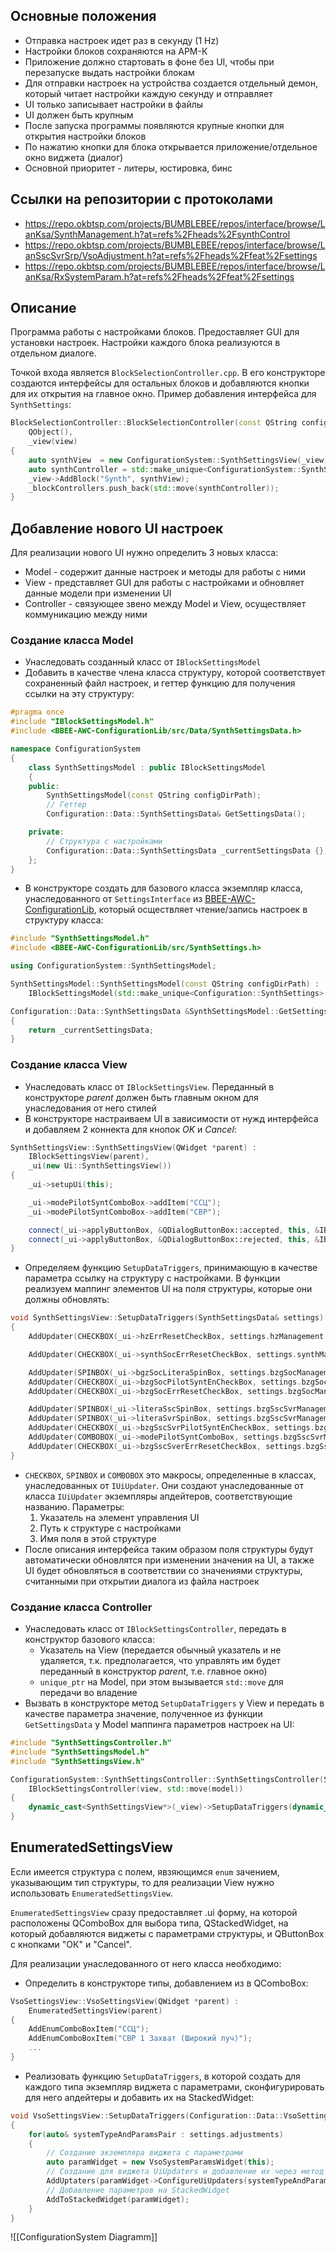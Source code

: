 ## Основные положения

- Отправка настроек идет раз в секунду (1 Hz)
- Настройки блоков сохраняются на АРМ-К
- Приложение должно стартовать в фоне без UI, чтобы при перезапуске выдать настройки блокам
- Для отправки настроек на устройства создается отдельный демон, который читает настройки каждую секунду и отправляет
- UI только записывает настройки в файлы
- UI должен быть крупным
- После запуска программы появляются крупные кнопки для открытия настройки блоков
- По нажатию кнопки для блока открывается приложение/отдельное окно виджета (диалог)
- Основной приоритет - литеры, юстировка, бинс

## Ссылки на репозитории с протоколами

- https://repo.okbtsp.com/projects/BUMBLEBEE/repos/interface/browse/LanKsa/SynthManagement.h?at=refs%2Fheads%2FsynthControl
- https://repo.okbtsp.com/projects/BUMBLEBEE/repos/interface/browse/LanSscSvrSrp/VsoAdjustment.h?at=refs%2Fheads%2Ffeat%2Fsettings
- https://repo.okbtsp.com/projects/BUMBLEBEE/repos/interface/browse/LanKsa/RxSystemParam.h?at=refs%2Fheads%2Ffeat%2Fsettings

## Описание

Программа работы с настройками блоков.
Предоставляет GUI для установки настроек.
Настройки каждого блока реализуются в отдельном диалоге.

Точкой входа является `BlockSelectionController.cpp`. В его конструкторе создаются интерфейсы для остальных блоков и добавляются кнопки для их открытия на главное окно. Пример добавления интерфейса для `SynthSettings`:

```cpp
BlockSelectionController::BlockSelectionController(const QString configDirPath, ConfigurationSystem::BlockSelectionView *view) :
    QObject(),
    _view(view)
{
    auto synthView  = new ConfigurationSystem::SynthSettingsView(_view);
    auto synthController = std::make_unique<ConfigurationSystem::SynthSettingsController>(synthView, std::make_unique<SynthSettingsModel>(configDirPath));
    _view->AddBlock("Synth", synthView);
    _blockControllers.push_back(std::move(synthController));
}
```

## Добавление нового UI настроек

Для реализации нового UI нужно определить 3 новых класса:
- Model - содержит данные настроек и методы для работы с ними
- View - представляет GUI для работы с настройками и обновляет данные модели при изменении UI
- Controller - связующее звено между Model и View, осуществляет коммуникацию между ними

### Создание класса Model

- Унаследовать созданный класс от `IBlockSettingsModel`
- Добавить в качестве члена класса структуру, которой соответствует сохраненный файл настроек, и геттер функцию для получения ссылки на эту структуру:

```cpp
#pragma once
#include "IBlockSettingsModel.h"
#include <BBEE-AWC-ConfigurationLib/src/Data/SynthSettingsData.h>

namespace ConfigurationSystem
{
    class SynthSettingsModel : public IBlockSettingsModel
    {
    public:
        SynthSettingsModel(const QString configDirPath);
		// Геттер
        Configuration::Data::SynthSettingsData& GetSettingsData();

    private:
	    // Структура с настройками
        Configuration::Data::SynthSettingsData _currentSettingsData {};
    };
}

```

- В конструкторе создать для базового класса экземпляр класса, унаследованного от `SettingsInterface` из [BBEE-AWC-ConfigurationLib](https://repo.okbtsp.com/projects/BBEEAWC/repos/bbee-awc-configuationlib/browse), который осществляет чтение/запись настроек в структуру класса:

```cpp
#include "SynthSettingsModel.h"
#include <BBEE-AWC-ConfigurationLib/src/SynthSettings.h>

using ConfigurationSystem::SynthSettingsModel;

SynthSettingsModel::SynthSettingsModel(const QString configDirPath) :
    IBlockSettingsModel(std::make_unique<Configuration::SynthSettings>(configDirPath + "SynthSettings.set", &_currentSettingsData)) { }

Configuration::Data::SynthSettingsData &SynthSettingsModel::GetSettingsData()
{
    return _currentSettingsData;
}
```

### Создание класса View

- Унаследовать класс от `IBlockSettingsView`. Переданный в конструкторе *parent* должен быть главным окном для унаследования от него стилей
- В конструкторе настраиваем UI в зависимости от нужд интерфейса и добавляем 2 коннекта для кнопок *OK* и *Cancel*:

```cpp
SynthSettingsView::SynthSettingsView(QWidget *parent) :
    IBlockSettingsView(parent),
    _ui(new Ui::SynthSettingsView())
{
    _ui->setupUi(this);

    _ui->modePilotSyntComboBox->addItem("ССЦ");
    _ui->modePilotSyntComboBox->addItem("СВР");

    connect(_ui->applyButtonBox, &QDialogButtonBox::accepted, this, &IBlockSettingsView::OnAcceptButtonPressed);
    connect(_ui->applyButtonBox, &QDialogButtonBox::rejected, this, &IBlockSettingsView::OnRejectButtonPressed);
}
```

- Определяем функцию `SetupDataTriggers`, принимающую в качестве параметра ссылку на структуру с настройками. В функции реализуем маппинг элементов UI на поля структуры, которые они должны обновлять:

```cpp
void SynthSettingsView::SetupDataTriggers(SynthSettingsData& settings)
{
    AddUpdater(CHECKBOX(_ui->hzErrResetCheckBox, settings.hzManagement.pgn339_Bsch1_6GHzManage, errReset));

    AddUpdater(CHECKBOX(_ui->synthSocErrResetCheckBox, settings.synthManagement.pgn30B_SynthesizerSocManage, errReset));

    AddUpdater(SPINBOX(_ui->bgzSocLiteraSpinBox, settings.bzgSocManagement.pgn308_BzgSocManage, litera));
    AddUpdater(CHECKBOX(_ui->bzgSocPilotSyntEnCheckBox, settings.bzgSocManagement.pgn308_BzgSocManage, pilotSyntEn));
    AddUpdater(CHECKBOX(_ui->bzgSocErrResetCheckBox, settings.bzgSocManagement.pgn308_BzgSocManage, errReset));

    AddUpdater(SPINBOX(_ui->literaSscSpinBox, settings.bzgSscSvrManagement.pgn30A_BzgSscSvrManage, literaSsc));
    AddUpdater(SPINBOX(_ui->literaSvrSpinBox, settings.bzgSscSvrManagement.pgn30A_BzgSscSvrManage, literaSvr));
    AddUpdater(CHECKBOX(_ui->bzgSscSvrPilotSyntEnCheckBox, settings.bzgSscSvrManagement.pgn30A_BzgSscSvrManage, pilotSyntEn));
    AddUpdater(COMBOBOX(_ui->modePilotSyntComboBox, settings.bzgSscSvrManagement.pgn30A_BzgSscSvrManage, modePilotSynt));
    AddUpdater(CHECKBOX(_ui->bzgSscSverErrResetCheckBox, settings.bzgSscSvrManagement.pgn30A_BzgSscSvrManage, errReset));
}

```

- `CHECKBOX`, `SPINBOX` и `COMBOBOX` это макросы, определенные в классах, унаследованных от `IUiUpdater`. Они создают унаследованные от класса `IUiUpdater` экземпляры апдейтеров, соответствующие названию. Параметры:
	1) Указатель на элемент управления UI
	2) Путь к структуре с настройками
	3) Имя поля в этой структуре
- После описания интерфейса таким образом поля структуры будут автоматически обновлятся при изменении значения на UI, а также UI будет обновляться в соответствии со значениями структуры, считанными при открытии диалога из файла настроек

### Создание класса Controller

- Унаследовать класс от `IBlockSettingsController`, передать в конструктор базового класса: 
	- Указатель на View (передается обычный указатель и не удаляется, т.к. предполагается, что управлять им будет переданный в конструктор *parent*, т.е. главное окно)
	- `unique_ptr` на Model, при этом вызывается `std::move` для передачи во владение
- Вызвать в конструкторе метод `SetupDataTriggers` у View и передать в качестве параметра значение, полученное из функции `GetSettingsData` у Model маппинга параметров настроек на UI:

```cpp
#include "SynthSettingsController.h"
#include "SynthSettingsModel.h"
#include "SynthSettingsView.h"

ConfigurationSystem::SynthSettingsController::SynthSettingsController(SynthSettingsView *view, std::unique_ptr<SynthSettingsModel> model) :
    IBlockSettingsController(view, std::move(model))
{
    dynamic_cast<SynthSettingsView*>(_view)->SetupDataTriggers(dynamic_cast<SynthSettingsModel*>(_model.get())->GetSettingsData());
}
```

## EnumeratedSettingsView

Если имеется структура с полем, явзяющимся `enum` зачением, указывающим тип структуры, то для реализации View нужно использовать `EnumeratedSettingsView`.

`EnumeratedSettingsView` сразу предоставляет .ui форму, на которой расположены QComboBox для выбора типа, QStackedWidget, на который добавляются виджеты с параметрами структуры, и QButtonBox с кнопками "ОК" и "Cancel".

Для реализации унаследованного от него класса необходимо:

- Определить в конструкторе типы, добавлением из в QComboBox:

```cpp
VsoSettingsView::VsoSettingsView(QWidget *parent) :
    EnumeratedSettingsView(parent)
{
    AddEnumComboBoxItem("ССЦ");
    AddEnumComboBoxItem("СВР 1 Захват (Широкий луч)");
    ...
}
```

- Реализовать функцию `SetupDataTriggers`, в которой создать для каждого типа экземпляр виджета с параметрами, сконфигурировать для него апдейтеры и добавить их на StackedWidget:

```cpp
void VsoSettingsView::SetupDataTriggers(Configuration::Data::VsoSettingsData &settings)
{
    for(auto& systemTypeAndParamsPair : settings.adjustments)
    {
	    // Создание экземпляра виджета с параметрами
        auto paramWidget = new VsoSystemParamsWidget(this);
        // Создание для виджета UiUpdaters и добавление их через метод базового класса
        AddUptaters(paramWidget->ConfigureUiUpdaters(systemTypeAndParamsPair.second));
        // Добавление параметров на StackedWidget
        AddToStackedWidget(paramWidget);
    }
}
```

![[ConfigurationSystem Diagramm]]